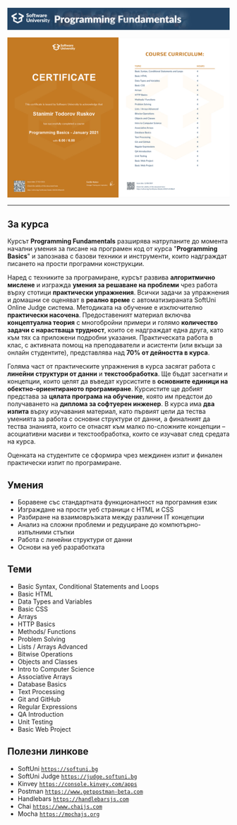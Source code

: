 ![JS-Fundamentals-May-2021](https://github.com/MiroRuskov/SoftUni-JS-Fundamentals-May-2021/blob/main/_README/ProgrammingFundamentals.jpg)

![Image Not Found](https://github.com/MiroRuskov/SoftUni-JS-Fundamentals-May-2021/blob/main/_README/JS-Fundamentals-Certificate.jpg)

---

## За курса

Курсът **Programming Fundamentals** разширява натрупаните до момента начални умения за писане на програмен код от курса "**Programming Basics**" и запознава с базови техники и инструменти, които надграждат писането на прости програмни конструкции.

Наред с техниките за програмиране, курсът развива **алгоритмично мислене** и изгражда **умения за решаване на проблеми** чрез работа върху стотици **практически упражнения**. Всички задачи за упражнения и домашни се оценяват в **реално време** с автоматизираната SoftUni Online Judge система. Методиката на обучение е изключително **практически насочена**. Предоставеният материал включва **концептуална теория** с многобройни примери и голямо **количество задачи с нарастваща трудност**, които се надграждат една друга, като към тях са приложени подробни указания. Практическата работа в клас, с активната помощ на преподаватели и асистенти (или вкъщи за онлайн студентите), представлява над **70% от дейността в курса**.

Голяма част от практическите упражнения в курса засягат работа с **линейни структури от данни** и **текстообработка**. Ще бъдат засегнати и концепции, които целят да въведат курсистите в **основните единици на обектно-ориентираното програмиране**. Курсистите ще добият представа за **цялата програма на обучение**, която им предстои до получаването на **диплома за софтуерен инженер**. В курса има **два изпита** върху изучавания материал, като първият цели да тества уменията за работа с основни структури от данни, а финалният да тества знанията, които се отнасят към малко по-сложните концепции – асоциативни масиви и текстообработка, които се изучават след средата на курса.

Оценката на студентите се сформира чрез междинен изпит и финален практически изпит по програмиране.

## Умения

- Боравене със стандартната функционалност на програмния език
- Изграждане на прости уеб страници с HTML и CSS
- Разбиране на взаимовръзката между различни IT концепции
- Анализ на сложни проблеми и редуциране до компютърно-изпълними стъпки
- Работа с линейни структури от данни
- Основи на уеб разработката

## Теми

- Basic Syntax, Conditional Statements and Loops
- Basic HTML
- Data Types and Variables
- Basic CSS
- Arrays
- HTTP Basics
- Methods/ Functions
- Problem Solving
- Lists / Arrays Advanced
- Bitwise Operations
- Objects and Classes
- Intro to Computer Science
- Associative Arrays
- Database Basics
- Text Processing
- Git and GitHub
- Regular Expressions
- QA Introduction
- Unit Testing
- Basic Web Project

## Полезни линкове

- SoftUni 
<a href="https://softuni.bg">`https://softuni.bg`</a>
- SoftUni Judge 
<a href="https://judge.softuni.bg">`https://judge.softuni.bg`</a>
- Kinvey 
<a href="https://console.kinvey.com/apps">`https://console.kinvey.com/apps`</a>
- Postman 
<a href="https://www.getpostman-beta.com">`https://www.getpostman-beta.com`</a>
- Handlebars 
<a href="https://handlebarsjs.com">`https://handlebarsjs.com`</a>
- Chai 
<a href="https://www.chaijs.com">`https://www.chaijs.com`</a>
- Mocha 
<a href="https://mochajs.org">`https://mochajs.org`</a>
